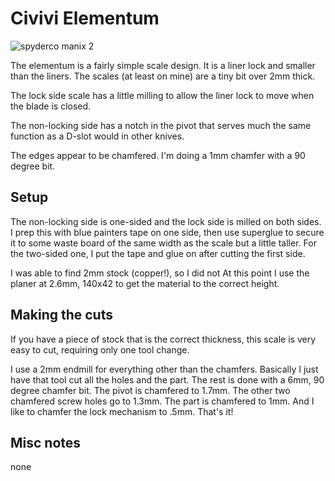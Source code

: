 # Civivi Elementum

![spyderco manix 2](images/manix-in-progress.jpg)

The elementum is a fairly simple scale design. It is a liner lock
and smaller than the liners. The scales (at least on mine)
are a tiny bit over 2mm thick.

The lock side scale has a little milling to allow the liner 
lock to move when the blade is closed.

The non-locking side has a notch in the pivot that serves 
much the same function as a D-slot would in other knives.

The edges appear to be chamfered. I'm doing a 1mm chamfer with a 
90 degree bit.

## Setup

The non-locking side is one-sided and the lock side is milled on both sides. 
I prep this with blue painters tape on one side, then use superglue to secure it 
to some waste board of the same width as the scale but a little taller. For the 
two-sided one, I put the tape and glue on after cutting the first side.

I was able to find 2mm stock (copper!), so I did not 
At this point I use the planer at 2.6mm, 140x42 to get the 
material to the correct height.

## Making the cuts

If you have a piece of stock that is the correct thickness, this
scale is very easy to cut, requiring only one tool change.

I use a 2mm endmill for everything other than the chamfers. 
Basically I just have that tool cut all the holes and the part.
The rest is done with a 6mm, 90 degree chamfer bit. The 
pivot is chamfered to 1.7mm. The other two chamfered screw
holes go to 1.3mm. The part is chamfered to 1mm. And I 
like to chamfer the lock mechanism to .5mm.
That's it!

## Misc notes

none